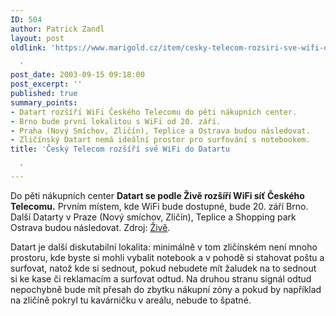 ```yaml
---
ID: 504
author: Patrick Zandl
layout: post
oldlink: 'https://www.marigold.cz/item/cesky-telecom-rozsiri-sve-wifi-do-datartu

  '
post_date: 2003-09-15 09:18:00
post_excerpt: ''
published: true
summary_points:
- Datart rozšíří WiFi Českého Telecomu do pěti nákupních center.
- Brno bude první lokalitou s WiFi od 20. září.
- Praha (Nový Smíchov, Zličín), Teplice a Ostrava budou následovat.
- Zličínský Datart nemá ideální prostor pro surfování s notebookem.
title: 'Český Telecom rozšíří své WiFi do Datartu

  '
---
```


<p>
Do pěti nákupních center <STRONG>Datart se podle Živě rozšíří WiFi síť Českého Telecomu.</STRONG> Prvním místem, kde WiFi bude dostupné, bude 20. září Brno. Další Datarty v Praze (Nový smíchov, Zličín), Teplice a Shopping park Ostrava budou následovat. Zdroj: <A href="http://www.zive.cz/h/Bleskovky/AR.asp?ARI=112588&amp;CAI=2097&amp;HID=19" target=_blank>Živě</A>. </p>

<p>
Datart je další diskutabilní lokalita: minimálně v tom zličínském není mnoho prostoru, kde byste si mohli vybalit notebook a v pohodě si stahovat poštu a surfovat, natož kde si sednout, pokud nebudete mít žaludek na to sednout si ke kase či reklamacím a surfovat odtud. Na druhou stranu signál odtud nepochybně bude mít přesah do zbytku nákupní zóny a pokud by například na zličíně pokryl tu kavárničku v areálu, nebude to špatné. </p>